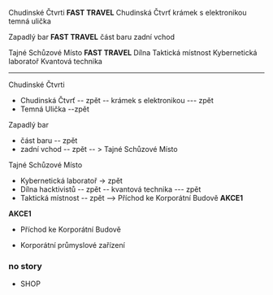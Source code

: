 Chudinské Čtvrti **FAST TRAVEL**
Chudinská Čtvrť
krámek s elektronikou
temná ulička

Zapadlý bar **FAST TRAVEL**
část baru
zadní vchod

Tajné Schůzové Místo **FAST TRAVEL**
Dílna
Taktická místnost
Kybernetická laboratoř
Kvantová technika

---

Chudinské Čtvrti

- Chudinská Čtvrť
  -- zpět
  -- krámek s elektronikou
  --- zpět
- Temná Ulička
  --zpět

Zapadlý bar

- část baru
  -- zpět
- zadní vchod
  -- zpět
  -- > Tajné Schůzové Místo

Tajné Schůzové Místo

- Kybernetická laboratoř -> zpět
- Dílna hacktivistů
  -- zpět
  -- kvantová technika
  --- zpět
- Taktická místnost
  -- zpět
  --> Příchod ke Korporátní Budově **AKCE1**

**AKCE1**

- Příchod ke Korporátní Budově

- Korporátní průmyslové zařízení

### no story

- SHOP
